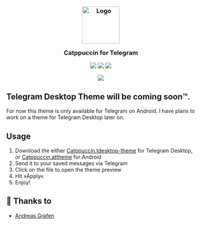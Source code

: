 <h3 align="center">
	<img src="https://raw.githubusercontent.com/catppuccin/catppuccin/main/assets/logos/exports/1544x1544_circle.png" width="100" alt="Logo"/><br/>
	<img src="https://raw.githubusercontent.com/catppuccin/catppuccin/main/assets/misc/transparent.png" height="30" width="0px"/>
	Catppuccin for Telegram
	<img src="https://raw.githubusercontent.com/catppuccin/catppuccin/main/assets/misc/transparent.png" height="30" width="0px"/>
</h3>

<p align="center">
    <a href="https://github.com/catppuccin/telegram/stargazers"><img src="https://img.shields.io/github/stars/catppuccin/telegram?colorA=1e1e28&colorB=c9cbff&style=for-the-badge&logo=starship style=for-the-badge"></a>
    <a href="https://github.com/catppuccin/telegram/issues"><img src="https://img.shields.io/github/issues/catppuccin/telegram?colorA=1e1e28&colorB=f7be95&style=for-the-badge"></a>
    <a href="https://github.com/catppuccin/telegram/contributors"><img src="https://img.shields.io/github/contributors/catppuccin/telegram?colorA=1e1e28&colorB=b1e1a6&style=for-the-badge"></a>
</p>

<p align="center">
  <img src="https://github.com/catppuccin/telegram/blob/main/assets/preview.jpg?raw=true"/>
</p>

## Telegram Desktop Theme will be coming **soon™**.

For now this theme is only available for Telegram on Android. I have plans to work on a theme for Telegram Desktop later on.


## Usage

1. Download the either [Catppuccin.tdesktop-theme](https://github.com/catppuccin/telegram/blob/main/Catppuccin.tdesktop-theme) for Telegram Desktop, or [Catppuccin.attheme](https://github.com/catppuccin/telegram/blob/main/Catppuccin.attheme) for Android
2. Send it to your saved messages via Telegram
3. Click on the file to open the theme preview
4. Hit »Apply«
5. Enjoy! 


## 💝 Thanks to

- [Andreas Grafen](https://github.com/andreasgrafen)
